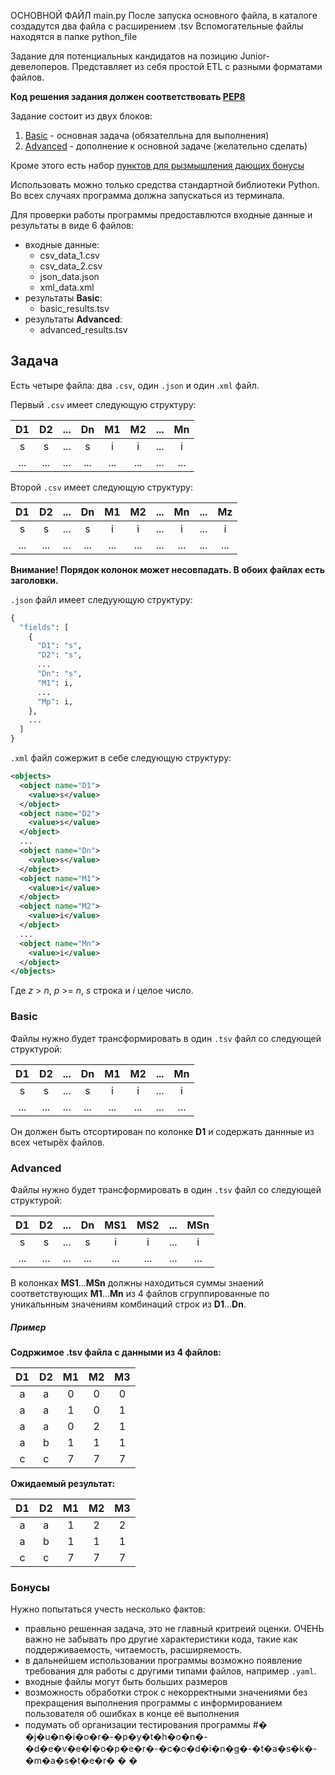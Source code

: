 ОСНОВНОЙ ФАЙЛ main.py
После запуска основного файла, в каталоге создадутся два файла с расширением .tsv 
Вспомогательные файлы находятся в папке python_file




Задание для потенциальных кандидатов на позицию Junior-девелоперов.
Представляет из себя проcтой ETL с разными форматами файлов.

**Код решения задания должен соответствовать [PEP8](https://www.python.org/dev/peps/pep-0008/)**

Задание состоит из двух блоков:

1. [Basic](#basic) - основная задача (обязателльна для выполнения)
2. [Advanced](#advanced) - дополнение к основной задаче (желательно сделать)

Кроме этого есть набор [пунктов для рызмышления дающих бонусы](#бонусы)

Использовать можно только средства стандартной библиотеки Python.
Во всех случаях программа должна запускаться из терминала.

Для проверки работы программы предоставлются входные данные и результаты в виде 6 файлов:

- входные данные:
  - csv_data_1.csv
  - csv_data_2.csv
  - json_data.json
  - xml_data.xml
- результаты **Basic**:
  - basic_results.tsv
- результаты **Advanced**:
  - advanced_results.tsv

## Задача

Есть четыре файла: два `.csv`, один `.json` и один .`xml` файл.

Первый `.csv` имеет следующую структуру:

| D1  | D2  | ... | Dn  | M1  | M2  | ... | Mn  |
| :-: | :-: | :-: | :-: | :-: | :-: | :-: | :-: |
|  s  |  s  | ... |  s  |  i  |  i  | ... |  i  |
| ... | ... | ... | ... | ... | ... | ... | ... |

Второй `.csv` имеет следующую структуру:

| D1  | D2  | ... | Dn  | M1  | M2  | ... | Mn  | ... | Mz  |
| :-: | :-: | :-: | :-: | :-: | :-: | :-: | :-: | :-: | :-: |
|  s  |  s  | ... |  s  |  i  |  i  | ... |  i  | ... |  i  |
| ... | ... | ... | ... | ... | ... | ... | ... | ... | ... |

**Внимание! Порядок колонок может несовпадать. В обоих файлах есть заголовки.**

`.json` файл имеет следуующую структуру:

```python
{
  "fields": [
    {
      "D1": "s",
      "D2": "s",
      ...
      "Dn": "s",
      "M1": i,
      ...
      "Mp": i,
    },
    ...
  ]
}
```

`.xml` файл сожержит в себе следующую структуру:

```xml
<objects>
  <object name="D1">
    <value>s</value>
  </object>
  <object name="D2">
    <value>s</value>
  </object>
  ...
  <object name="Dn">
    <value>s</value>
  </object>
  <object name="M1">
    <value>i</value>
  </object>
  <object name="M2">
    <value>i</value>
  </object>
  ...
  <object name="Mn">
    <value>i</value>
  </object>
</objects>
```

Где _z_ > _n_, _p_ >= _n_, _s_ строка и _i_ целое число.

### Basic

Файлы нужно будет трансформировать в один `.tsv` файл со следующей структурой:

| D1  | D2  | ... | Dn  | M1  | M2  | ... | Mn  |
| :-: | :-: | :-: | :-: | :-: | :-: | :-: | :-: |
|  s  |  s  | ... |  s  |  i  |  i  | ... |  i  |
| ... | ... | ... | ... | ... | ... | ... | ... |

Он должен быть отсортирован по колонке **D1** и содержать даннные из всех четырёх файлов.

### Advanced

Файлы нужно будет трансформировать в один `.tsv` файл со следующей структурой:

| D1  | D2  | ... | Dn  | MS1 | MS2 | ... | MSn |
| :-: | :-: | :-: | :-: | :-: | :-: | :-: | :-: |
|  s  |  s  | ... |  s  |  i  |  i  | ... |  i  |
| ... | ... | ... | ... | ... | ... | ... | ... |

В колонках **MS1**...**MSn** должны находиться суммы знаений соответствующих **M1**...**Mn** из 4 файлов сгруппированные
по уникальнным значениям комбинаций строк из **D1**...**Dn**.

##### Пример

**Содржимое .tsv файла с данными из 4 файлов:**

| D1  | D2  | M1  | M2  | M3  |
| :-: | :-: | :-: | :-: | :-: |
|  a  |  a  |  0  |  0  |  0  |
|  a  |  a  |  1  |  0  |  1  |
|  a  |  a  |  0  |  2  |  1  |
|  a  |  b  |  1  |  1  |  1  |
|  c  |  c  |  7  |  7  |  7  |

**Ожидаемый результат:**

| D1  | D2  | M1  | M2  | M3  |
| :-: | :-: | :-: | :-: | :-: |
|  a  |  a  |  1  |  2  |  2  |
|  a  |  b  |  1  |  1  |  1  |
|  c  |  c  |  7  |  7  |  7  |

### Бонусы

Нужно попытаться учесть несколько фактов:

- правльно решенная задача, это не главный критреий оценки. ОЧЕНЬ важно не забывать про другие характеристики кода, такие как поддерживаемость, читаемость, расширяемость.
- в дальнейшем использовании программы возможно появление требования для работы с другими типами файлов, например `.yaml`.
- входные файлы могут быть больших размеров
- возможность обработки строк с некорректными значениями без прекращения выполнения программы с информированием пользователя об ошибках в конце её выполнения
- подумать об организации тестирования программы
#� �j�u�n�i�o�r�-�p�y�t�h�o�n�-�d�e�v�e�l�o�p�e�r�-�c�o�d�i�n�g�-�t�a�s�k�-�m�a�s�t�e�r�
�
�

